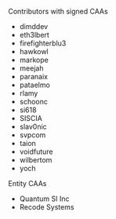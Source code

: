 Contributors with signed CAAs

* dimddev
* eth3lbert
* firefighterblu3
* hawkowl
* markope
* meejah
* paranaix
* pataelmo
* rlamy
* schoonc
* si618
* SISCIA
* slav0nic
* svpcom
* taion
* voidfuture
* wilbertom
* yoch

Entity CAAs

* Quantum SI Inc
* Recode Systems
